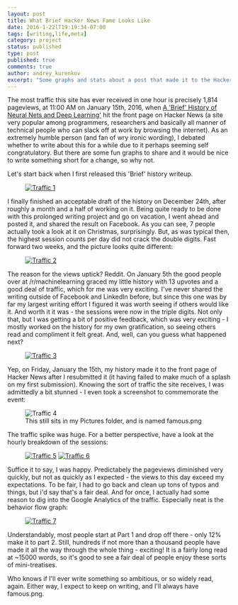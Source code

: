 ```yaml
---
layout: post
title: What Brief Hacker News Fame Looks Like
date: 2016-1-22lT19:19:34-07:00
tags: [writing,life,meta]
category: project
status: published
type: post
published: true
comments: true
author: andrey_kurenkov
excerpt: "Some graphs and stats about a post that made it to the Hacker News front page"
---
```

The most traffic this site has ever received in one hour is precisely 1,814 pageviews, at 11:00 AM on January 15th, 2016, when [A 'Brief' History of Neural Nets and Deep Learning'](http://www.andreykurenkov.com/writing/a-brief-history-of-neural-nets-and-deep-learning/) hit the front page on Hacker News (a site very popular among programmers, researchers and basically all manner of technical people who can slack off at work by browsing the internet). As an extremely humble person (and fan of wry ironic wording), I debated whether to write about this for a while due to it perhaps seeming self congratulatory. But there are some fun graphs to share and it would be nice to write something short for a change, so why not.

Let's start back when I first released this 'Brief' history writeup. 

<figure>
   <a href="{{ site.url }}/writing/images/2016-1-21-what-brief-hacker-news-fame-looks-like/1-traffic.png"> <img class="postimage" src="{{ site.url }}/writing/images/2016-1-21-what-brief-hacker-news-fame-looks-like/1-traffic.png" alt="Traffic 1"/> </a> 
</figure>

I finally finished an acceptable draft of the history on December 24th, after roughly a month and a half of working on it. Being quite ready to be done with this prolonged writing project and go on vacation, I went ahead and posted it, and shared the result on Facebook. As you can see, 7 people actually took a look at it on Christmas, surprisingly. But, as was typical then, the highest session counts per day did not crack the double digits. Fast forward two weeks, and the picture looks quite different:

<figure>
    <a href="{{ site.url }}/writing/images/2016-1-21-what-brief-hacker-news-fame-looks-like/2-traffic.png"><img class="postimage" src="{{ site.url }}/writing/images/2016-1-21-what-brief-hacker-news-fame-looks-like/2-traffic.png" alt="Traffic 2"/></a>
</figure>

The reason for the views uptick? Reddit. On January 5th the good people over at /r/machinelearning graced my little history with 13 upvotes and a good deal of traffic, which for me was very exciting. I've never shared the writing outside of Facebook and LinkedIn before, but since this one was by far my largest writing effort I figured it was worth seeing if others would like it. And worth it it was - the sessions were now in the triple digits. Not only that, but I was getting a bit of positive feedback, which was very exciting - I mostly worked on the history for my own gratification, so seeing others read and compliment it felt great. And, well, can you guess what happened next? 

<figure>
    <a href="{{ site.url }}/writing/images/2016-1-21-what-brief-hacker-news-fame-looks-like/3-traffic.png"><img class="postimage" src="{{ site.url }}/writing/images/2016-1-21-what-brief-hacker-news-fame-looks-like/3-traffic.png" alt="Traffic 3"/></a>
</figure>

Yep, on Friday, January the 15th, my history made it to the front page of Hacker News after I resubmitted it (it having failed to make much of a splash on my first submission). Knowing the sort of traffic the site receives, I was admittedly a bit stunned - I even took a screenshot to commemorate the event:

<figure>
    <img class="postimagesmall" src="{{ site.url }}/writing/images/2016-1-21-what-brief-hacker-news-fame-looks-like/4-famous.png" alt="Traffic 4"/>
    <figcaption>This still sits in my Pictures folder, and is named famous.png</figcaption>
</figure>

The traffic spike was huge. For a better perspective, have a look at the hourly breakdown of the sessions:

<figure>
    <a href="{{ site.url }}/writing/images/2016-1-21-what-brief-hacker-news-fame-looks-like/5-traffic.png"><img class="postimage" src="{{ site.url }}/writing/images/2016-1-21-what-brief-hacker-news-fame-looks-like/5-traffic.png" alt="Traffic 5"/></a>
     <a href="{{ site.url }}/writing/images/2016-1-21-what-brief-hacker-news-fame-looks-like/6-traffic.png"><img class="postimage" src="{{ site.url }}/writing/images/2016-1-21-what-brief-hacker-news-fame-looks-like/6-traffic.png" alt="Traffic 6"/></a>
</figure>

Suffice it to say, I was happy. Predictabely the pageviews diminished very quickly, but not as quickly as I expected - the views to this day exceed my expectations. To be fair, I had to go back and clean up tons of typos and things, but i'd say that's a fair deal. And for once, I actually had some reason to dig into the Google Analytics of the traffic. Especially neat is the behavior flow graph:

<figure>
     <a href="{{ site.url }}/writing/images/2016-1-21-what-brief-hacker-news-fame-looks-like/7-traffic.png"><img class="postimage" src="{{ site.url }}/writing/images/2016-1-21-what-brief-hacker-news-fame-looks-like/7-traffic.png" alt="Traffic 7"/></a>
</figure>

Understandably, most people start at Part 1 and drop off there - only 12% make it to part 2. Still, hundreds if not more than a thousand people have made it all the way through the whole thing - exciting! It is a fairly long read at ~15000 words, so it's good to see a fair deal of people enjoy these sorts of mini-treatises.

Who knows if I'll ever write something so ambitious, or so widely read, again. Either way, I expect to keep on writing, and I'll always have famous.png.
